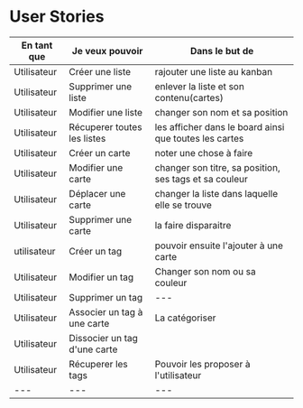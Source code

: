 # User Stories

|En tant que|Je veux pouvoir| Dans le but de|
|---|---|---|
|Utilisateur|Créer une liste| rajouter une liste au kanban|
|Utilisateur|Supprimer une liste|enlever la liste et son contenu(cartes)|
|Utilisateur|Modifier une liste|changer son nom et sa position|
|Utilisateur|Récuperer toutes les listes|les afficher dans le board ainsi que toutes les cartes|
|Utilisateur|Créer un carte |noter une chose à faire|
|Utilisateur|Modifier une carte|changer son titre, sa position, ses tags et sa couleur|
|Utilisateur|Déplacer une carte|changer la liste dans laquelle elle se trouve|
|Utilisateur|Supprimer une carte|la faire disparaitre|
|utilisateur|Créer un tag|pouvoir ensuite l'ajouter à une carte|
|Utilisateur|Modifier un tag |Changer son nom ou sa couleur|
|Utilisateur|Supprimer un tag|---|
|Utilisateur|Associer un tag à une carte|La catégoriser|
|Utilisateur|Dissocier un tag d'une carte||
|Utilisateur|Récuperer les tags|Pouvoir les proposer à l'utilisateur|
|---|---|---|